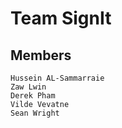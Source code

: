 # Team SignIt



## Members

	Hussein AL-Sammarraie
	Zaw Lwin
	Derek Pham
	Vilde Vevatne
	Sean Wright 

	
